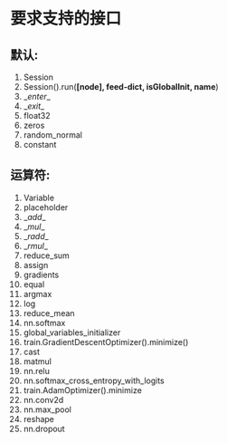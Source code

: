 # 要求支持的接口

## 默认:

1. Session
  1. Session().run(**[node], feed-dict, isGlobalInit, name**)
  2. \__enter__
  3. \__exit__
2. float32
3. zeros
4. random_normal
5. constant


## 运算符:

1. Variable
2. placeholder
3. \__add__
4. \__mul__
5. \__radd__
6. \__rmul__
7. reduce_sum
8. assign
9. gradients
10. equal
11. argmax
12. log
13. reduce_mean
14. nn.softmax
15. global_variables_initializer
16. train.GradientDescentOptimizer().minimize()
17. cast
18. matmul
19. nn.relu
20. nn.softmax_cross_entropy_with_logits
21. train.AdamOptimizer().minimize
22. nn.conv2d
23. nn.max_pool
24. reshape
25. nn.dropout
